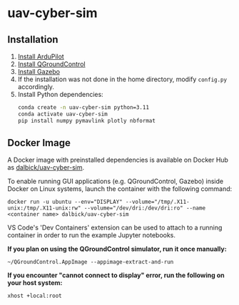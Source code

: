 # uav-cyber-sim


## Installation

1. [Install ArduPilot](installation/Installing_Ardupilot_20_04.md)
2. [Install QGroundControl](installation/installing_qgc.md)  
2. [Install Gazebo](installation/installing_gazebo_arduplugin.md)
4. If the installation was not done in the home directory, modify `config.py` accordingly.  
5. Install Python dependencies:
   ```bash
   conda create -n uav-cyber-sim python=3.11
   conda activate uav-cyber-sim
   pip install numpy pymavlink plotly nbformat

## Docker Image

A Docker image with preinstalled dependencies is available on Docker Hub as [dalbick/uav-cyber-sim](https://hub.docker.com/r/dalbick/uav-cyber-sim).

To enable running GUI applications (e.g. QGroundControl, Gazebo) inside Docker on Linux systems, launch the container with the following command:
```shell
docker run -u ubuntu --env="DISPLAY" --volume="/tmp/.X11-unix:/tmp/.X11-unix:rw" --volume="/dev/dri:/dev/dri:ro" --name <container name> dalbick/uav-cyber-sim
```

VS Code's 'Dev Containers' extension can be used to attach to a running container in order to run the example Jupyter notebooks. 

**If you plan on using the QGroundControl simulator, run it once manually:**
```shell
~/QGroundControl.AppImage --appimage-extract-and-run
```

**If you encounter "cannot connect to display" error, run the following on your host system:**
```shell
xhost +local:root
```